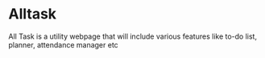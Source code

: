 # Alltask
All Task is a utility webpage that will include various features like to-do list, planner, attendance manager etc
